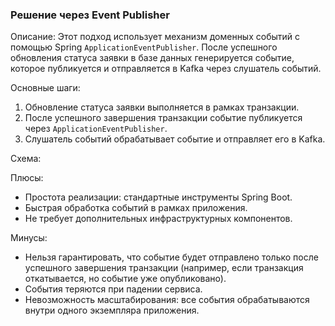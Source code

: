 ### Решение через Event Publisher
   Описание: 
   Этот подход использует механизм доменных событий с помощью Spring `ApplicationEventPublisher`. После успешного обновления статуса заявки в базе данных генерируется событие, которое публикуется и отправляется в Kafka через слушатель событий.

Основные шаги:

1. Обновление статуса заявки выполняется в рамках транзакции.
2. После успешного завершения транзакции событие публикуется через `ApplicationEventPublisher`.
3. Слушатель событий обрабатывает событие и отправляет его в Kafka.

Схема:

Плюсы:

* Простота реализации: стандартные инструменты Spring Boot.
* Быстрая обработка событий в рамках приложения.
* Не требует дополнительных инфраструктурных компонентов.

Минусы:

* Нельзя гарантировать, что событие будет отправлено только после успешного завершения транзакции (например, если транзакция откатывается, но событие уже опубликовано).
* События теряются при падении сервиса.
* Невозможность масштабирования: все события обрабатываются внутри одного экземпляра приложения.